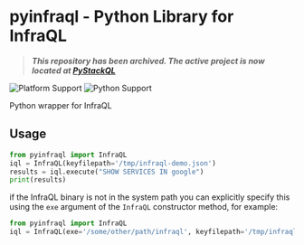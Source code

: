 # pyinfraql - Python Library for InfraQL

> __*This repository has been archived.  The active project is now located at [PyStackQL](https://github.com/stackql/pystackql)*__

![Platform Support](https://img.shields.io/badge/platform-windows%20macos%20linux-brightgreen)
![Python Support](https://img.shields.io/badge/python-3.6%2B-brightgreen)

Python wrapper for InfraQL

## Usage

```python
from pyinfraql import InfraQL  
iql = InfraQL(keyfilepath='/tmp/infraql-demo.json')
results = iql.execute("SHOW SERVICES IN google")
print(results)
```

if the InfraQL binary is not in the system path you can explicitly specify this using the `exe` argument of the `InfraQL` constructor method, for example:

```python
from pyinfraql import InfraQL  
iql = InfraQL(exe='/some/other/path/infraql', keyfilepath='/tmp/infraql-demo.json')
```